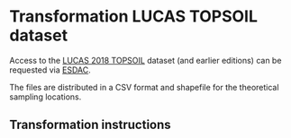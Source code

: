 # Transformation LUCAS TOPSOIL dataset

Access to the [LUCAS 2018 TOPSOIL](doi.org/10.2760/215013) dataset (and earlier editions) can be requested via [ESDAC](https://esdac.jrc.ec.europa.eu/content/lucas-2018-topsoil-data).

The files are distributed in a CSV format and shapefile for the theoretical sampling locations.

## Transformation instructions



